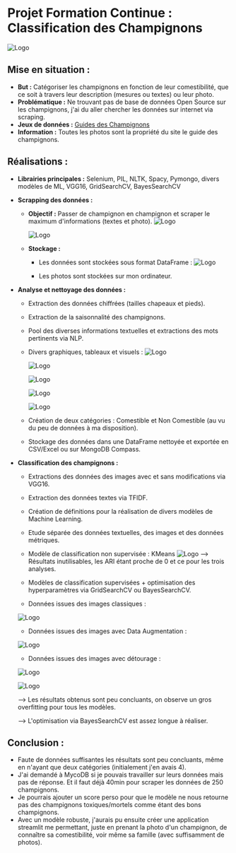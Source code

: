 # Projet Formation Continue : Classification des Champignons
![Logo](photos/Morilles.jpg)


## Mise en situation :
- **But :** Catégoriser les champignons en fonction de leur comestibilité, que ce soit à travers leur description (mesures ou textes) ou leur photo.
- **Problématique :** Ne trouvant pas de base de données Open Source sur les champignons, j'ai du aller chercher les données sur internet via scraping. 
- **Jeux de données :** [Guides des Champignons](https://www.guidedeschampignons.com/)
- **Information :** Toutes les photos sont la propriété du site le guide des champignons.


## Réalisations :
- **Librairies principales :** Selenium, PIL, NLTK, Spacy, Pymongo, divers modèles de ML, VGG16, GridSearchCV, BayesSearchCV
   
- **Scrapping des données :**
	- **Objectif :** Passer de champignon en champignon et scraper le maximum d'informations (textes et photo).
      	![Logo](photos/LesChampignons.png)
          
      	![Logo](photos/Champignon.png)
	- **Stockage :**
 		- Les données sont stockées sous format DataFrame :
     		![Logo](photos/DataFrameInitiale.png)
     
   		- Les photos sont stockées sur mon ordinateur.

- **Analyse et nettoyage des données :**
	- Extraction des données chiffrées (tailles chapeaux et pieds).
 	- Extraction de la saisonnalité des champignons.
  	- Pool des diverses informations textuelles et extractions des mots pertinents via NLP.
  	- Divers graphiques, tableaux et visuels :
  	  ![Logo](photos/Graphiques.png)
  	  
  	  ![Logo](photos/Graphique2.png)
  	  
  	  ![Logo](photos/TableauCroisé.png)
  	  
  	  ![Logo](photos/TopTen.png)
  	  
  	  ![Logo](photos/WordCloud.png)
  	  
  	- Création de deux catégories : Comestible et Non Comestible (au vu du peu de données à ma disposition).
  	- Stockage des données dans une DataFrame nettoyée et exportée en CSV/Excel ou sur MongoDB Compass.
  	  
- **Classification des champignons :** 
  	- Extractions des données des images avec et sans modifications via VGG16.
  	- Extraction des données textes via TFIDF.
  	- Création de définitions pour la réalisation de divers modèles de Machine Learning.
  	- Etude séparée des données textuelles, des images et des données métriques.
  	- Modèle de classification non supervisée : KMeans
        ![Logo](photos/ClassificationNonSupervisée.png)
        --> Résultats inutilisables, les ARI étant proche de 0 et ce pour les trois analyses. 	  

  	- Modèles de classification supervisées + optimisation des hyperparamètres via GridSearchCV ou BayesSearchCV.
  	- Données issues des images classiques :
      
   	![Logo](photos/Resultat1.png)

	- Données issues des images avec Data Augmentation :
    
	![Logo](photos/Resultat2.png)

	- Données issues des images avec détourage :
    
	![Logo](photos/PhotoDetouree.png)

	![Logo](photos/Resultat3.png)

	--> Les résultats obtenus sont peu concluants, on observe un gros overfitting pour tous les modèles.
  
  	--> L'optimisation via BayesSearchCV est assez longue à réaliser. 

## Conclusion :
  - Faute de données suffisantes les résultats sont peu concluants, même en n'ayant que deux catégories (initialement j'en avais 4).
  - J'ai demandé à MycoDB si je pouvais travailler sur leurs données mais pas de réponse. Et il faut déjà 40min pour scraper les données de 250 champignons.
  - Je pourrais ajouter un score perso pour que le modèle ne nous retourne pas des champignons toxiques/mortels comme étant des bons champignons.
  - Avec un modèle robuste, j'aurais pu ensuite créer une application streamlit me permettant, juste en prenant la photo d'un champignon, de connaître sa comestibilité, voir même sa famille (avec suffisamment de photos). 
 
